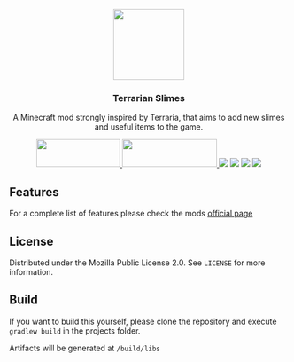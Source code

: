 <p align="center"><img src="https://i.imgur.com/kPMMMIr.png" width="128" height="128"></p>
<h3 align="center">Terrarian Slimes</h3>
<p align="center">A Minecraft mod strongly inspired by Terraria, that aims to add new slimes and useful items to the game.</p>
<p align="center">
  <a title="Fabric API" href="https://github.com/FabricMC/fabric">
    <img src="https://i.imgur.com/Ol1Tcf8.png" width="151" height="50" />
  </a>
  <a title="Fabric Language Kotlin" href="https://github.com/FabricMC/fabric-language-kotlin" target="_blank" rel="noopener noreferrer">
    <img src="https://i.imgur.com/c1DH9VL.png" width="171" height="50" />
  </a>
  <a href="https://github.com/lucaargolo/terrarian-slimes/actions"><img src="https://github.com/lucaargolo/terrarian-slimes/workflows/Build/badge.svg"/></a>
  <a href="https://opensource.org/licenses/MPL-2.0"><img src="https://img.shields.io/badge/License-MPL%202.0-brightgreen.svg"></a>
    <a href="https://www.curseforge.com/minecraft/mc-mods/terrarian-slimes"><img src="http://cf.way2muchnoise.eu/versions/terrarian-slimes_latest.svg"></a>
  <a href="https://www.curseforge.com/minecraft/mc-mods/terrarian-slimes"><img src="http://cf.way2muchnoise.eu/terrarian-slimes.svg"></a>
</p>

## Features
For a complete list of features please check the mods [official page](https://www.curseforge.com/minecraft/mc-mods/terrarian-slimes)

## License
Distributed under the Mozilla Public License 2.0. See `LICENSE` for more information.

## Build
If you want to build this yourself, please clone the repository and execute `gradlew build` in the projects folder.

Artifacts will be generated at `/build/libs`

